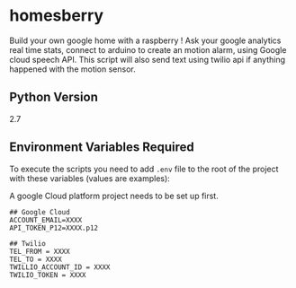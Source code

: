 # homesberry
Build your own google home with a raspberry ! Ask your google analytics real time stats,  connect to arduino to create an motion alarm, using Google cloud speech API.
This script will also send text using twilio api if anything happened with the motion sensor.

## Python Version

2.7


## Environment Variables Required 

To execute the scripts you need to add `.env` file to the root of the project with these variables (values are examples):

A google Cloud platform project needs to be set up first.

```
## Google Cloud
ACCOUNT_EMAIL=XXXX
API_TOKEN_P12=XXXX.p12

## Twilio
TEL_FROM = XXXX
TEL_TO = XXXX
TWILLIO_ACCOUNT_ID = XXXX
TWILIO_TOKEN = XXXX

```